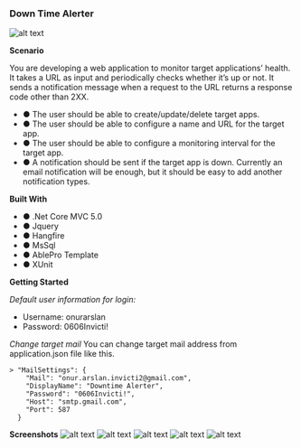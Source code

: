 ### Down Time Alerter
![alt text](https://user-images.githubusercontent.com/6920376/137645985-2861fff9-5718-4566-99b5-7220fe2f1589.png)

**Scenario**

You are developing a web application to monitor target applications’ health. It takes a URL as
input and periodically checks whether it’s up or not. It sends a notification message when a
request to the URL returns a response code other than 2XX.

- ● The user should be able to create/update/delete target apps.
- ● The user should be able to configure a name and URL for the target app.
- ● The user should be able to configure a monitoring interval for the target app.
- ● A notification should be sent if the target app is down. Currently an email notification will be enough, but it should be easy to add another notification types.

**Built With**

- ● .Net Core MVC 5.0
- ● Jquery
- ● Hangfire
- ● MsSql
- ● AblePro Template
- ● XUnit

**Getting Started**

*Default user information for login:*
- Username: onurarslan
- Password:  0606Invicti!

*Change target mail*
You can change target mail address from application.json file like this.

```
> "MailSettings": {
    "Mail": "onur.arslan.invicti2@gmail.com",
    "DisplayName": "Downtime Alerter",
    "Password": "0606Invicti!",
    "Host": "smtp.gmail.com",
    "Port": 587
  }
```
  
**Screenshots**
![alt text](https://user-images.githubusercontent.com/6920376/137645908-fca0dfe2-dbd0-4fca-8496-28f357cea097.PNG)
![alt text](https://user-images.githubusercontent.com/6920376/137645915-89f78e6d-f796-4da9-bc39-c5df39db1dec.PNG)
![alt text](https://user-images.githubusercontent.com/6920376/137645920-90390c49-f1c3-4b78-ac8e-f887ff5ba8b3.PNG)
![alt text](https://user-images.githubusercontent.com/6920376/137645922-aa725047-b4e5-411c-b27d-676f24066ece.PNG)
![alt text](https://user-images.githubusercontent.com/6920376/137645927-8b2608e0-357f-4002-9d65-81e0127356de.PNG)


